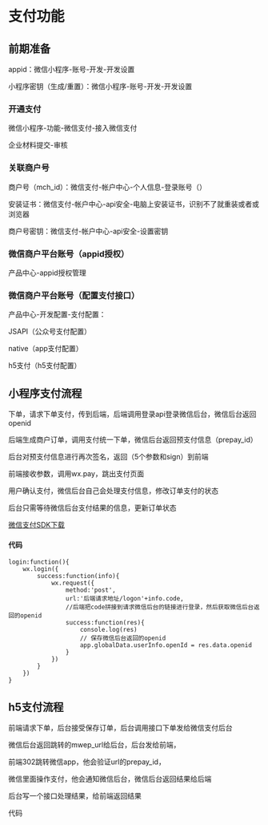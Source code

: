 # 支付功能

## 前期准备

appid：微信小程序-账号-开发-开发设置

小程序密钥（生成/重置）：微信小程序-账号-开发-开发设置

### 开通支付

微信小程序-功能-微信支付-接入微信支付

企业材料提交-审核

### 关联商户号

商户号（mch_id）：微信支付-帐户中心-个人信息-登录账号（）

安装证书：微信支付-帐户中心-api安全-电脑上安装证书，识别不了就重装或者或浏览器

商户号密钥：微信支付-帐户中心-api安全-设置密钥

### 微信商户平台账号（appid授权）

产品中心-appid授权管理

### 微信商户平台账号（配置支付接口）

产品中心-开发配置-支付配置：

JSAPI（公众号支付配置）

native（app支付配置）

h5支付（h5支付配置）

## 小程序支付流程

下单，请求下单支付，传到后端，后端调用登录api登录微信后台，微信后台返回openid

后端生成商户订单，调用支付统一下单，微信后台返回预支付信息（prepay_id）

后台对预支付信息进行再次签名，返回（5个参数和sign）到前端

前端接收参数，调用wx.pay，跳出支付页面

用户确认支付，微信后台自己会处理支付信息，修改订单支付的状态

后台只需等待微信后台支付结果的信息，更新订单状态

[微信支付SDK下载](https://pay.weixin.qq.com/wiki/doc/api/wxa/wxa_api.php?chapter=11_1#)

#### 代码

```
login:function(){
	wx.login({
		success:function(info){
			wx.request({
				method:'post',
				url:'后端请求地址/logon'+info.code,
				//后端把code拼接到请求微信后台的链接进行登录，然后获取微信后台返回的openid
				success:function(res){
					console.log(res)
					// 保存微信后台返回的openid
					app.globalData.userInfo.openId = res.data.openid
				}
			})
		}
	})
}
```

## h5支付流程

前端请求下单，后台接受保存订单，后台调用接口下单发给微信支付后台

微信后台返回跳转的mwep_url给后台，后台发给前端，

前端302跳转微信app，他会验证url的prepay_id，

微信里面操作支付，他会通知微信后台，微信后台返回结果给后端

后台写一个接口处理结果，给前端返回结果

代码

